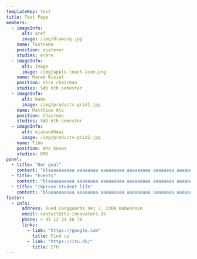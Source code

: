 ```yaml
---
templateKey: test
title: Test Page
members:
  - imageInfo:
      alt: aref
      image: /img/drawing.jpg
    name: Testname
    position: wjatever
    studies: erere
  - imageInfo:
      alt: Image
      image: /img/apple-touch-icon.png
    name: Marek Kisiel
    position: Vice chairman
    studies: SWU 6th semester
  - imageInfo:
      alt: Name
      image: /img/products-grid1.jpg
    name: Matthias Als
    position: Chairman
    studies: SWU 6th semester
  - imageInfo:
      alt: oianwodhoai
      image: /img/products-grid2.jpg
    name: Tibo
    position: Who knows
    studies: DMD
panel:  
  - title: "Our goal"
    content: "blaaaaaaaaaa aaaaaaaa aaaaaaaaa aaaaaaaaa aaaaaaaa aaaaaaaaaaa aaaaaaaaa aaaaaaaa aaaaaaaaaa aaaaaaaaaa aaaaaaaaaa aaaaaaaaaa aaaaaaaaa aaaaaaaaaa aaaaaaaaa aaaaa aaaaaaa aaaaaaaaaa."
  - title: "Events"
    content: "blaaaaaaaaaa aaaaaaaa aaaaaaaaa aaaaaaaaa aaaaaaaa aaaaaaaaaaa aaaaaaaaa aaaaaaaa aaaaaaaaaa aaaaaaaaaa aaaaaaaaaa aaaaaaaaaa aaaaaaaaa aaaaaaaaaa aaaaaaaaa aaaaa aaaaaaa aaaaaaaaaa."
  - title: "Improve student life"
    content: "blaaaaaaaaaa aaaaaaaa aaaaaaaaa aaaaaaaaa aaaaaaaa aaaaaaaaaaa aaaaaaaaa aaaaaaaa aaaaaaaaaa aaaaaaaaaa aaaaaaaaaa aaaaaaaaaa aaaaaaaaa aaaaaaaaaa aaaaaaaaa aaaaa aaaaaaa aaaaaaaaaa."
footer:
  - info:
      address: Rued Langgaards Vej 7, 2300 København
      email: contact@itu-innovators.dk
      phone: + 45 12 34 56 78
      links:
        - link: "https://google.com"
          title: Find us
        - link: "https://itu.dk/"
          title: ITU
---
```

